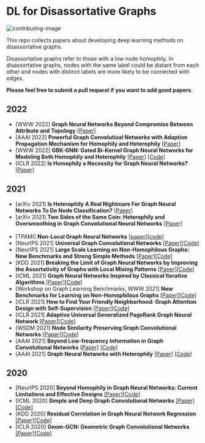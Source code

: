 # DL for Disassortative Graphs
![contributing-image](https://img.shields.io/badge/contributions-welcome-brightgreen.svg?style=flat)

This repo collects papers about developing deep learning methods on disassortative graphs.

Disassortative graphs refer to those with a low node homophily. In disassortative graphs, nodes with the same label could be distant from each other and nodes with distinct labels are more likely to be connected with edges.

**Please feel free to submit a pull request if you want to add good papers.**

2022
----
* [WWW 2022] **Graph Neural Networks Beyond Compromise Between Attribute and Topology** [[Paper]](https://yangliang.github.io/pdf/www22.pdf)
* [AAAI 2022] **Powerful Graph Convolutioal Networks with Adaptive Propagation Mechanism for Homophily and Heterophily** [[Paper]](https://arxiv.org/abs/2112.13562) 
* [WWW 2022] **GBK-GNN: Gated Bi-Kernel Graph Neural Networks for Modeling Both Homophily and Heterophily** [[Paper]](https://arxiv.org/abs/2110.15777) [[Code]](https://github.com/Xzh0u/GBK-GNN)
* [ICLR 2022] **Is Homophily a Necessity for Graph Neural Networks?** [[Paper]](https://openreview.net/forum?id=ucASPPD9GKN) 


2021
----
* [arXiv 2021] **Is Heterophily A Real Nightmare For Graph Neural Networks To Do Node Classification?** [[Paper]](https://arxiv.org/abs/2109.05641)
* [arXiv 2021] **Two Sides of the Same Coin: Heterophily and Oversmoothing in Graph Convolutional Neural Networks** [[Paper]](https://arxiv.org/abs/2102.06462v2)
<br/><br/>
* [TPAMI] **Non-Local Graph Neural Networks** [[paper]](https://arxiv.org/abs/2005.14612)[[code]](https://github.com/divelab/Non-Local-GNN)
* [NeurIPS 2021] **Universal Graph Convolutional Networks** [[Paper]](https://openreview.net/forum?id=MSXDyfli9vy)[[Code]](https://github.com/jindi-tju/U-GCN)
* [NeurIPS 2021] **Large Scale Learning on Non-Homophilous Graphs: New Benchmarks and Strong Simple Methods** [[Paper]](https://arxiv.org/abs/2110.14446)[[Code]](https://github.com/CUAI/Non-Homophily-Large-Scale)
* [KDD 2021] **Breaking the Limit of Graph Neural Networks by Improving the Assortativity of Graphs with Local Mixing Patterns** [[Paper]](https://dl.acm.org/doi/abs/10.1145/3447548.3467373)[[Code]](https://github.com/susheels/gnns-and-local-assortativity)
* [ICML 2021] **Graph Neural Networks Inspired by Classical Iterative Algorithms** [[Paper]](https://arxiv.org/abs/2103.06064)[[Code]](https://github.com/FFTYYY/TWIRLS)
* [Workshop on Graph Learning Benchmarks, WWW 2021] **New Benchmarks for Learning on Non-Homophilous Graphs** [[Paper]](https://graph-learning-benchmarks.github.io/assets/papers/Non_Homophilous_Camera_Ready.pdf)[[Code]](https://github.com/CUAI/Non-Homophily-Benchmarks)
* [ICLR 2021] **How to Find Your Friendly Neighborhood: Graph Attention Design with Self-Supervision** [[Paper]](https://openreview.net/forum?id=Wi5KUNlqWty)[[Code]](https://github.com/dongkwan-kim/SuperGAT)
* [ICLR 2021] **Adaptive Universal Generalized PageRank Graph Neural Network** [[Paper]](https://openreview.net/forum?id=n6jl7fLxrP)[[Code]](https://github.com/jianhao2016/GPRGNN)
* [WSDM 2021] **Node Similarity Preserving Graph Convolutional Networks** [[Paper]](https://arxiv.org/abs/2011.09643)[[Code]](https://github.com/ChandlerBang/SimP-GCN)
* [AAAI 2021] **Beyond Low-frequency Information in Graph Convolutional Networks** [[Paper]](https://arxiv.org/abs/2101.00797) [[Code]](https://github.com/bdy9527/FAGCN)
* [AAAI 2021] **Graph Neural Networks with Heterophily** [[Paper]](https://arxiv.org/abs/2009.13566) [[Code]](https://github.com/GemsLab/CPGNN)

2020
----
* [NeurIPS 2020] **Beyond Homophily in Graph Neural Networks: Current Limitations and Effective Designs** [[Paper]](https://arxiv.org/abs/2006.11468)[[Code]](https://github.com/GemsLab/H2GCN)
* [ICML 2020] **Simple and Deep Graph Convolutional Networks** [[Paper]](https://arxiv.org/abs/2007.02133)[[Code]](https://github.com/chennnM/GCNII)
* [KDD 2020] **Residual Correlation in Graph Neural Network Regression** [[Paper]](https://arxiv.org/abs/2002.08274)[[Code]](https://github.com/000Justin000/gnn-residual-correlation)
* [ICLR 2020] **Geom-GCN: Geometric Graph Convolutional Networks** [[Paper]](https://openreview.net/forum?id=S1e2agrFvS)[[Code]](https://github.com/graphdml-uiuc-jlu/geom-gcn)
